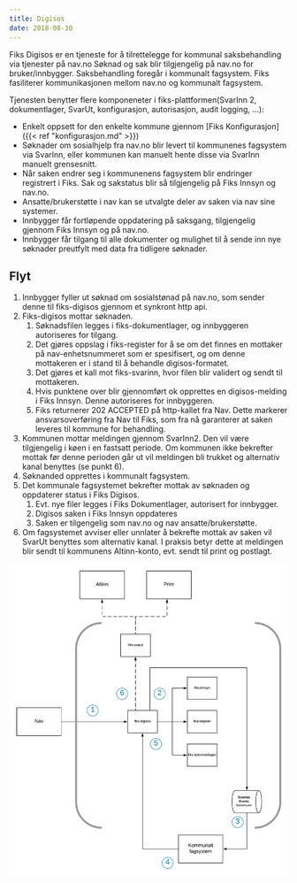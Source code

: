 ```yaml
---
title: Digisos
date: 2018-08-30 
---
```


Fiks Digisos er en tjeneste for å tilrettelegge for kommunal saksbehandling via tjenester på nav.no Søknad og sak blir tilgjengelig på nav.no for bruker/innbygger. Saksbehandling foregår i kommunalt fagsystem. Fiks fasiliterer kommunikasjonen mellom nav.no og kommunalt fagsystem. 

Tjenesten benytter flere komponeneter i fiks-plattformen(SvarInn 2, dokumentlager, SvarUt, konfigurasjon, autorisasjon, audit logging, ...):

* Enkelt oppsett for den enkelte kommune gjennom [Fiks Konfigurasjon]({{< ref "konfigurasjon.md" >}}) 
* Søknader om sosialhjelp fra nav.no blir levert til kommunenes fagsystem via SvarInn, eller kommunen kan manuelt hente disse via SvarInn manuelt grensesnitt.
* Når saken endrer seg i kommunenens fagsystem blir endringer registrert i Fiks. Sak og sakstatus blir så tilgjengelig på Fiks Innsyn og nav.no.
* Ansatte/brukerstøtte i nav kan se utvalgte deler av saken via nav sine systemer.
* Innbygger får fortløpende oppdatering på saksgang, tilgjengelig gjennom Fiks Innsyn og på nav.no.
* Innbygger får tilgang til alle dokumenter og mulighet til å sende inn nye søknader preutfylt med data fra tidligere søknader.
  
## Flyt

1. Innbygger fyller ut søknad om sosialstønad på nav.no, som sender denne til fiks-digisos gjennom et synkront http api.
2. Fiks-digisos mottar søknaden.
    1. Søknadsfilen legges i fiks-dokumentlager, og innbyggeren autoriseres for tilgang.
    2. Det gjøres oppslag i fiks-register for å se om det finnes en mottaker på nav-enhetsnummeret som er spesifisert, og om denne mottakeren er i stand til å behandle digisos-formatet.
    3. Det gjøres et kall mot fiks-svarinn, hvor filen blir validert og sendt til mottakeren.
    4. Hvis punktene over blir gjennomført ok opprettes en digisos-melding i Fiks Innsyn. Denne autoriseres for innbyggeren.
    5. Fiks returnerer 202 ACCEPTED på http-kallet fra Nav. Dette markerer ansvarsoverføring fra Nav til Fiks, som fra nå garanterer at saken leveres til kommune for behandling.
3. Kommunen mottar meldingen gjennom SvarInn2. Den vil være tilgjengelig i køen i en fastsatt periode. Om kommunen ikke bekrefter mottak før denne perioden går ut vil meldingen bli trukket og alternativ kanal benyttes (se punkt 6).
4. Søknanded opprettes i kommunalt fagsystem.
5. Det kommunale fagsystemet bekrefter mottak av søknaden og oppdaterer status i Fiks Digisos. 
    1. Evt. nye filer legges i Fiks Dokumentlager, autorisert for innbygger.
    2. Digisos saken i Fiks Innsyn oppdateres
    3. Saken er tilgengelig som nav.no og nav ansatte/brukerstøtte.
6. Om fagsystemet avviser eller unnlater å bekrefte mottak av saken vil SvarUt benyttes som alternativ kanal. I praksis betyr dette at meldingen blir sendt til kommunens Altinn-konto, evt. sendt til print og postlagt.     
    
![fiks_digisos](/images/Fiks-digisos.png "Fiks Digisos")
